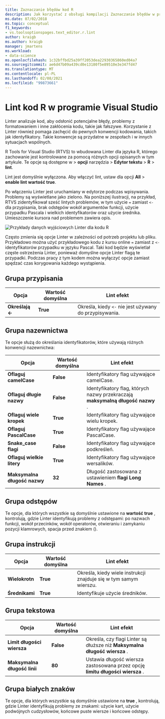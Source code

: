 ```yaml
---
title: Zaznaczanie błędów kod R
description: Jak korzystać z obsługi kompilacji Zaznaczanie błędów w programie Visual Studio dla języka R, w tym opcji Linter.
ms.date: 07/02/2018
ms.topic: conceptual
f1_keywords:
- vs.toolsoptionspages.text_editor.r.lint
author: kraigb
ms.author: kraigb
manager: jmartens
ms.workload:
- data-science
ms.openlocfilehash: 1c32bffbd25a39ff2053dea22930365860ed04a7
ms.sourcegitcommit: ae6d47b09a439cd0e13180f5e89510e3e347fd47
ms.translationtype: MT
ms.contentlocale: pl-PL
ms.lasthandoff: 02/08/2021
ms.locfileid: "99873661"
---
```

# <a name="lint-r-code-in-visual-studio"></a>Lint kod R w programie Visual Studio

Linter analizuje kod, aby odsłonić potencjalne błędy, problemy z formatowaniem i inne zakłócenia kodu, takie jak fałszywe. Korzystanie z Linter również pomaga zachęcić do pewnych konwencji kodowania, takich jak identyfikatory. Takie konwencje są przydatne w zespołach i w innych sytuacjach wspólnych.

R Tools for Visual Studio (RTVS) to wbudowana Linter dla języka R, którego zachowanie jest kontrolowane za pomocą różnych opcji opisanych w tym artykule. Te opcje są dostępne w   >  **opcji** narzędzia  >  **Edytor tekstu**  >  **R**  >  **lint**.

Lint jest domyślnie wyłączona. Aby włączyć lint, ustaw dla opcji **All**  >  **enable lint** **wartość true**.

Po włączeniu Linter jest uruchamiany w edytorze podczas wpisywania. Problemy są wyświetlane jako zielono. Na poniższej ilustracji, na przykład, RTVS zidentyfikował sześć lintych problemów, w tym użycie `=` zamiast `<-` dla przypisania, brak odstępów wokół argumentów funkcji, użycie przypadku Pascala i wielkich identyfikatorów oraz użycie średnika. Umieszczenie kursora nad problemem zawiera opis.

![Przykłady danych wyjściowych Linter dla kodu R](media/linting-01.png)

Często zmienia się opcje Linter w zależności od potrzeb projektu lub pliku. Przykładowo można użyć przykładowego kodu z kursu online `=` zamiast z `<-` identyfikatorów przypadku w języku Pascal. Taki kod będzie wyświetlał częste ostrzeżenia Linter, ponieważ domyślne opcje Linter flagą te przypadki. Podczas pracy z tym kodem można wyłączyć opcje zamiast spędzać czas korygowania każdego wystąpienia.

## <a name="assignment-group"></a>Grupa przypisania

| Opcja | Wartość domyślna | Lint efekt |
| --- | --- | --- |
| **Określają \<-** | **True** | Określa, kiedy `<-` nie jest używany do przypisywania. |

## <a name="naming-group"></a>Grupa nazewnictwa

Te opcje służą do określania identyfikatorów, które używają różnych konwencji nazewnictwa:

| Opcja | Wartość domyślna | Lint efekt |
| --- | --- | --- |
| **Oflaguj camelCase** | **False** | Identyfikatory flag używające camelCase. |
| **Oflaguj długie nazwy** | **False** | Identyfikatory flag, których nazwy przekraczają **maksymalną długość nazwy** . |
| **Oflaguj wiele kropek** | **True** | Identyfikatory flag używające wielu kropek. |
| **Oflaguj PascalCase** | **True** | Identyfikatory flag używające PascalCase. |
| **Snake_case flagi** | **False** | Identyfikatory flag używające podkreśleń. |
| **Oflaguj wielkie litery** | **True** | Identyfikatory flag używające wersalików. |
| **Maksymalna długość nazwy** | **32** | Długość zastosowana z ustawieniem **flagi Long Names** . |

## <a name="spacing-group"></a>Grupa odstępów

Te opcje, dla których wszystkie są domyślnie ustawione na **wartość true** , kontrolują, gdzie Linter identyfikują problemy z odstępami: po nazwach funkcji, wokół przecinków, wokół operatorów, otwieraniu i zamykaniu pozycji klamrowych, spacja przed znakiem ().

## <a name="statements-group"></a>Grupa instrukcji

| Opcja | Wartość domyślna | Lint efekt |
| --- | --- | --- |
| **Wielokrotn** | **True** | Określa, kiedy wiele instrukcji znajduje się w tym samym wierszu. |
| **Średnikami** | **True** | Identyfikuje użycie średników. |

## <a name="text-group"></a>Grupa tekstowa

| Opcja | Wartość domyślna | Lint efekt |
| --- | --- | --- |
| **Limit długości wiersza** | **False** | Określa, czy flagi Linter są dłuższe niż **Maksymalna długość wiersza** . |
| **Maksymalna długość linii** | **80** | Ustawia długość wiersza zastosowana przez opcję **limitu długości wiersza** . |

## <a name="whitespace-group"></a>Grupa białych znaków

Te opcje, dla których wszystkie są domyślnie ustawione na **true** , kontrolują, gdzie Linter identyfikują problemy ze znakami: użycie kart, użycie podwójnych cudzysłowów, końcowe puste wiersze i końcowe odstępy.